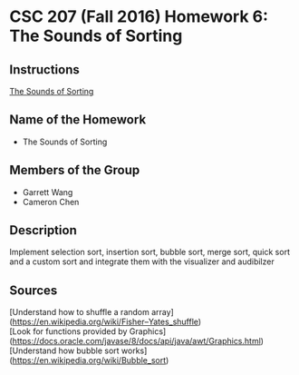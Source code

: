 # CSC 207 (Fall 2016) Homework 6: The Sounds of Sorting

## Instructions
[The Sounds of Sorting](http://www.cs.grinnell.edu/~osera/courses/csc207/17sp/homeworks/the-sounds-of-sorting.html)

## Name of the Homework

* The Sounds of Sorting

## Members of the Group

* Garrett Wang
* Cameron Chen

## Description
Implement selection sort, insertion sort, bubble sort, merge sort, quick sort and a custom sort and integrate them with the visualizer and audibilzer

## Sources
[Understand how to shuffle a random array] (https://en.wikipedia.org/wiki/Fisher–Yates_shuffle)  
[Look for functions provided by Graphics] (https://docs.oracle.com/javase/8/docs/api/java/awt/Graphics.html)  
[Understand how bubble sort works] (https://en.wikipedia.org/wiki/Bubble_sort)  
